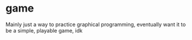 # game
Mainly just a way to practice graphical programming, eventually want it to be a simple, playable game, idk
